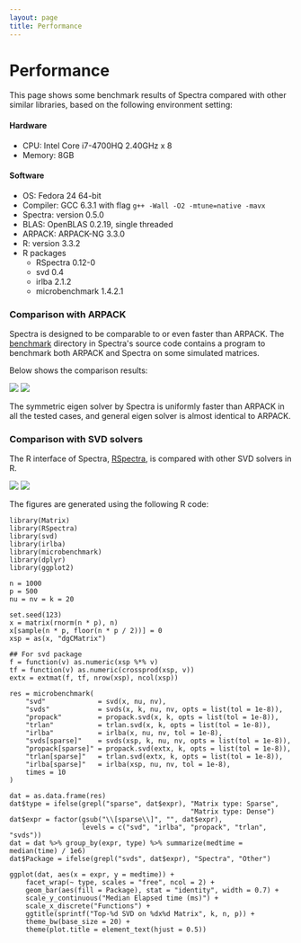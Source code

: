 ```yaml
---
layout: page
title: Performance
---
```


# Performance

This page shows some benchmark results of Spectra compared with other similar
libraries, based on the following environment setting:

<h4><span class="label label-success">Hardware</span></h4>

- CPU: Intel Core i7-4700HQ 2.40GHz x 8
- Memory: 8GB

<h4><span class="label label-success">Software</span></h4>

- OS: Fedora 24 64-bit
- Compiler: GCC 6.3.1 with flag `g++ -Wall -O2 -mtune=native -mavx`
- Spectra: version 0.5.0
- BLAS: OpenBLAS 0.2.19, single threaded
- ARPACK: ARPACK-NG 3.3.0
- R: version 3.3.2
- R packages
  - RSpectra 0.12-0
  - svd 0.4
  - irlba 2.1.2
  - microbenchmark 1.4.2.1

### Comparison with ARPACK

Spectra is designed to be comparable to or even faster than ARPACK.
The [benchmark](https://github.com/yixuan/spectra/tree/master/benchmark)
directory in Spectra's source code contains a program to benchmark both
ARPACK and Spectra on some simulated matrices.

Below shows the comparison results:

<img src="{{ '/img/benchmark-sym.png' | prepend: site.baseurl }}" class="img-responsive" />

<img src="{{ '/img/benchmark-gen.png' | prepend: site.baseurl }}" class="img-responsive" />

The symmetric eigen solver by Spectra is uniformly faster than ARPACK in all the
tested cases, and general eigen solver is almost identical to ARPACK.

### Comparison with SVD solvers

The R interface of Spectra,
[RSpectra](http://cran.r-project.org/package=RSpectra), is compared with
other SVD solvers in R.

<img src="{{ '/img/benchmark-svd-small.png' | prepend: site.baseurl }}" class="img-responsive" />

<img src="{{ '/img/benchmark-svd-large.png' | prepend: site.baseurl }}" class="img-responsive" />

The figures are generated using the following R code:

<pre><code class="r">library(Matrix)
library(RSpectra)
library(svd)
library(irlba)
library(microbenchmark)
library(dplyr)
library(ggplot2)

n = 1000
p = 500
nu = nv = k = 20

set.seed(123)
x = matrix(rnorm(n * p), n)
x[sample(n * p, floor(n * p / 2))] = 0
xsp = as(x, "dgCMatrix")

## For svd package
f = function(v) as.numeric(xsp %*% v)
tf = function(v) as.numeric(crossprod(xsp, v))
extx = extmat(f, tf, nrow(xsp), ncol(xsp))

res = microbenchmark(
    "svd"             = svd(x, nu, nv),
    "svds"            = svds(x, k, nu, nv, opts = list(tol = 1e-8)),
    "propack"         = propack.svd(x, k, opts = list(tol = 1e-8)),
    "trlan"           = trlan.svd(x, k, opts = list(tol = 1e-8)),
    "irlba"           = irlba(x, nu, nv, tol = 1e-8),
    "svds[sparse]"    = svds(xsp, k, nu, nv, opts = list(tol = 1e-8)),
    "propack[sparse]" = propack.svd(extx, k, opts = list(tol = 1e-8)),
    "trlan[sparse]"   = trlan.svd(extx, k, opts = list(tol = 1e-8)),
    "irlba[sparse]"   = irlba(xsp, nu, nv, tol = 1e-8),
    times = 10
)

dat = as.data.frame(res)
dat$type = ifelse(grepl("sparse", dat$expr), "Matrix type: Sparse",
                                             "Matrix type: Dense")
dat$expr = factor(gsub("\\[sparse\\]", "", dat$expr),
                  levels = c("svd", "irlba", "propack", "trlan", "svds"))
dat = dat %>% group_by(expr, type) %>% summarize(medtime = median(time) / 1e6)
dat$Package = ifelse(grepl("svds", dat$expr), "Spectra", "Other")

ggplot(dat, aes(x = expr, y = medtime)) +
    facet_wrap(~ type, scales = "free", ncol = 2) +
    geom_bar(aes(fill = Package), stat = "identity", width = 0.7) +
    scale_y_continuous("Median Elapsed time (ms)") +
    scale_x_discrete("Functions") +
    ggtitle(sprintf("Top-%d SVD on %dx%d Matrix", k, n, p)) +
    theme_bw(base_size = 20) +
    theme(plot.title = element_text(hjust = 0.5))
</code></pre>
